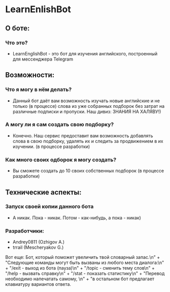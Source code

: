 # LearnEnlishBot

## О боте:
### Что это?
* LearnEnglishBot - это бот для изучения английского, построенный для мессенджера Telegram

## Возможности:
### Что я могу в нём делать?
* Данный бот даёт вам возможность изучать новые английские и не только (в процессе) слова из уже собранных подборок без затрат на различные подписки и пропуски. Наш дивиз: ЗНАНИЯ НА ХАЛЯВУ!)
### А могу ли я сам создать свою подборку?
* Конечно. Наш сервис предоставит вам возможность добавлять слова в свою подборку, удалять их и  следить за продвижением в их изучении. (в процессе разработки)
### Как много своих одборок я могу создать?
* Вы сможете создать до 10 своих собственных подборок (в процессе разработки)

## Технические аспекты:
### Запуск своей копии данного бота
* А никак. Пока - никак. Потом - как-нибудь, а пока - никак)

### Разработчики:
* Andrey0811 (Ozhigov A.)
* trrail (Mescheryakov G.)



Вот еще:
Бот, который поможет увеличить твой словарный запас.\n" +
                "Следующие команды могут быть вызваны из любого места диалога:\n" +
                "/exit - выход из бота (пауза)\n" +
                "/topic - сменить тему слов\n" +
                "/help - вызвать справку\n" +
                "/stat - показать статистику\n" +
                "Перевод необходимо напечатать самому, \n" +
                "в остальном бот предлагает клавиатуру вариантов ответа.